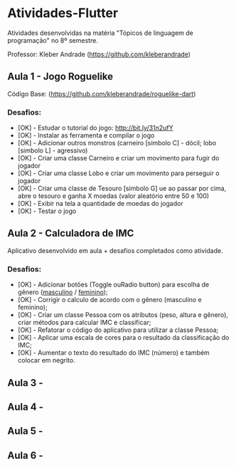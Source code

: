 # Atividades-Flutter

Atividades desenvolvidas na matéria "Tópicos de linguagem de programação" no 8º semestre.

Professor: Kleber Andrade (https://github.com/kleberandrade)

## Aula 1 - Jogo Roguelike
Código Base: (https://github.com/kleberandrade/roguelike-dart)

### Desafios:

* [OK] - Estudar o tutorial do jogo: http://bit.ly/31n2ufY
* [OK] - Instalar as ferramenta e compilar o jogo
* [OK] - Adicionar outros monstros (carneiro [simbolo C] - dócil; lobo [simbolo L] - agressivo)
* [OK] - Criar uma classe Carneiro e criar um movimento para fugir do jogador
* [OK] - Criar uma classe Lobo e criar um movimento para perseguir o jogador
* [OK] - Criar uma classe de Tesouro [simbolo G] ue ao passar por cima, abre o tesouro e ganha X moedas (valor aleatório entre 50 e 100)
* [OK] - Exibir na tela a quantidade de moedas do jogador
* [OK] - Testar o jogo


## Aula 2 - Calculadora de IMC

Aplicativo desenvolvido em aula + desafios completados como atividade.

### Desafios:

*   [OK] - Adicionar botões (Toggle ouRadio button) para escolha de gênero ([masculino](https://indicedemassacorporal.com/movel/calculo-imc-masculino.html) / [feminino](https://indicedemassacorporal.com/movel/calculo-imc-feminino.html));
*   [OK] - Corrigir o calculo de acordo com o gênero (masculino e feminino);
*   [OK] - Criar um classe Pessoa com os atributos (peso, altura e gênero), criar métodos para calcular IMC e classificar;
*   [OK] - Refatorar o código do aplicativo para utilizar a classe Pessoa;
*   [OK] - Aplicar uma escala de cores para o resultado da classificação do IMC;
*   [OK] - Aumentar o texto do resultado do IMC (número) e também colocar em negrito.


## Aula 3 - 

## Aula 4 - 

## Aula 5 - 

## Aula 6 - 
